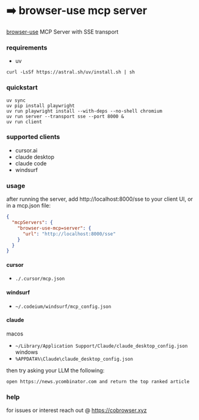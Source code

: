 # ➡️ browser-use mcp server 

[browser-use](https://github.com/browser-use/browser-use) MCP Server with SSE transport

### requirements

- uv

```
curl -LsSf https://astral.sh/uv/install.sh | sh
```

### quickstart

```
uv sync
uv pip install playwright
uv run playwright install --with-deps --no-shell chromium
uv run server --transport sse --port 8000 &
uv run client
```

### supported clients

- cursor.ai
- claude desktop
- claude code
- windsurf

### usage

after running the server, add http://localhost:8000/sse to your client UI, or in a mcp.json file:

```json
{
  "mcpServers": {
    "browser-use-mcp=server": {
      "url": "http://localhost:8000/sse"
    }
  }
}
```
#### cursor
- ```./.cursor/mcp.json```
#### windsurf
- ```~/.codeium/windsurf/mcp_config.json```
#### claude
macos
- ```~/Library/Application Support/Claude/claude_desktop_config.json```
windows
- ```%APPDATA%\Claude\claude_desktop_config.json```


then try asking your LLM the following:

```open https://news.ycombinator.com and return the top ranked article```

### help

for issues or interest reach out @ https://cobrowser.xyz

